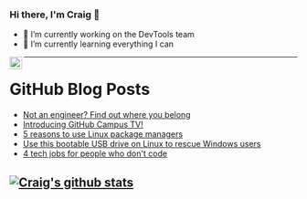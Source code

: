 ### Hi there, I'm Craig 👋

<!--
**CraigTeelFugro/CraigTeelFugro** is a ✨ _special_ ✨ repository because its `README.md` (this file) appears on your GitHub profile.

Here are some ideas to get you started:
-->

- 🔭 I’m currently working on the DevTools team
- 🌱 I’m currently learning everything I can

[<img align="left" alt="Craig Teel | LinkedIn" width="22px" src="https://cdn.jsdelivr.net/npm/simple-icons@v3/icons/linkedin.svg" />][linkedin]

---

# GitHub Blog Posts

<!-- BLOG-POST-LIST:START -->
- [Not an engineer? Find out where you belong](https://opensource.com/article/21/2/advice-non-technical)
- [Introducing GitHub Campus TV!](https://github.blog/2021-02-17-introducing-github-campus-tv/)
- [5 reasons to use Linux package managers](https://opensource.com/article/21/2/linux-package-management)
- [Use this bootable USB drive on Linux to rescue Windows users](https://opensource.com/article/21/2/linux-woeusb)
- [4 tech jobs for people who don&#039;t code](https://opensource.com/article/21/2/non-engineering-jobs-tech)
<!-- BLOG-POST-LIST:END -->

## [![Craig's github stats](https://github-readme-stats.vercel.app/api?username=craigteelfugro)](https://github.com/anuraghazra/github-readme-stats)


[linkedin]: https://linkedin.com/in/craig-teel-b8786771
